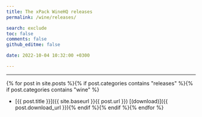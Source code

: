 ```yaml
---
title: The xPack WineHQ releases
permalink: /wine/releases/

search: exclude
toc: false
comments: false
github_editme: false

date: 2022-10-04 10:32:00 +0300

---
```


___
{% for post in site.posts %}{% if post.categories contains "releases" %}{% if post.categories contains "wine" %}
* [{{ post.title }}]({{ site.baseurl }}{{ post.url }}) [(download)]({{ post.download_url }}){% endif %}{% endif %}{% endfor %}

